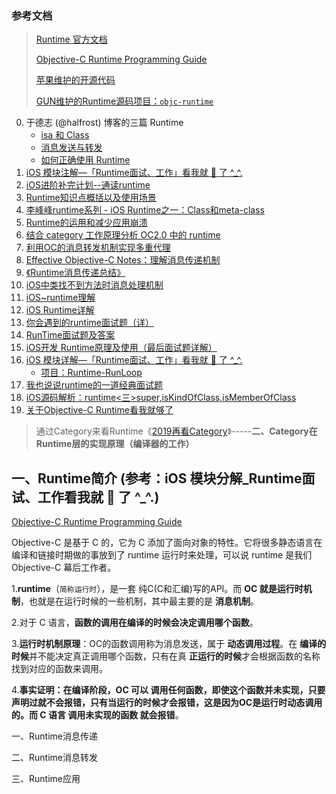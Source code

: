 
### 参考文档

> [Runtime 官方文档](https://developer.apple.com/documentation/objectivec/objective_c_runtime#//apple_ref/c/func/class_getName)
>
> [Objective-C Runtime Programming Guide](https://developer.apple.com/library/archive/documentation/Cocoa/Conceptual/ObjCRuntimeGuide/Introduction/Introduction.html)
>
> [苹果维护的开源代码](https://opensource.apple.com/source/objc4/)
>
> [GUN维护的Runtime源码项目：`objc-runtime`](https://github.com/RetVal/objc-runtime)



0. 于德志 (@halfrost) 博客的三篇 Runtime
   * [ isa 和 Class](https://halfrost.com/objc_runtime_isa_class/)
   * [消息发送与转发](https://halfrost.com/objc_runtime_objc_msgsend/)
   * [如何正确使用 Runtime](https://halfrost.com/how_to_use_runtime/)
1. [iOS 模块注解—「Runtime面试、工作」看我就 🐒 了 ^_^.](https://www.jianshu.com/p/19f280afcb24)
2. [iOS进阶补完计划--通读runtime](https://www.jianshu.com/p/f82fe7ead6ce)
3. [Runtime知识点概括以及使用场景](https://blog.csdn.net/deft_mkjing/article/details/53789125)
4. [李峰峰runtime系列 - iOS Runtime之一：Class和meta-class](https://imlifengfeng.github.io/article/390/)
5. [Runtime的运用和减少应用崩溃](https://www.jianshu.com/p/35971a7e8bf6)
6. [结合 category 工作原理分析 OC2.0 中的 runtime](http://www.cocoachina.com/ios/20160804/17293.html)
7. [利用OC的消息转发机制实现多重代理](http://zziking.github.io)
8. [Effective Objective-C Notes：理解消息传递机制](https://www.zybuluo.com/MicroCai/note/64270)
9. [《Runtime消息传递总结》](https://www.jianshu.com/p/1a1fb1d884cc)
10. [iOS中类找不到方法时消息处理机制](https://www.jianshu.com/p/6e6a01d96d72)
11. [iOS~runtime理解](https://www.jianshu.com/p/927c8384855a)
12. [iOS Runtime详解](https://www.jianshu.com/p/6ebda3cd8052)
13. [你会遇到的runtime面试题（详）](https://www.jianshu.com/p/8345a79fd572)
14. [RunTime面试题及答案](https://blog.csdn.net/fzhlee/article/details/78893217)
15. [iOS开发 Runtime原理及使用（最后面试题详解）](http://www.code4app.com/blog-958584-47401.html)
16. [iOS 模块详解—「Runtime面试、工作」看我就 🐒 了 ^_^.](https://my.oschina.net/fadoudou/blog/1798657)
    - [项目：Runtime-RunLoop](https://github.com/CoderLN/Runtime-RunLoop)
17. [我也说说runtime的一道经典面试题](https://blog.csdn.net/u010548686/article/details/77017254)
18. [iOS源码解析：runtime<三>super,isKindOfClass,isMemberOfClass](http://www.cocoachina.com/articles/24984)
19. [关于Objective-C Runtime看我就够了](https://www.jianshu.com/p/f73ea068efd2)



>通过Category来看Runtime《[2019再看Category](https://github.com/lionsom/iOS-/blob/master/学习模块/2019再看Category.md)》-----**二、Category在Runtime层的实现原理（编译器的工作）**





## 一、Runtime简介 (参考：iOS 模块分解_Runtime面试、工作看我就 🐒 了 ^_^.)

[Objective-C Runtime Programming Guide](https://developer.apple.com/library/archive/documentation/Cocoa/Conceptual/ObjCRuntimeGuide/Introduction/Introduction.html)



Objective-C 是基于 C 的，它为 C 添加了面向对象的特性。它将很多静态语言在编译和链接时期做的事放到了 runtime 运行时来处理，可以说 runtime 是我们 Objective-C 幕后工作者。

1.**runtime**（`简称运行时`），是一套 纯C(C和汇编)写的API。而 **OC 就是运行时机制**，也就是在运行时候的一些机制，其中最主要的是 **消息机制**。

2.对于 C 语言，**函数的调用在编译的时候会决定调用哪个函数**。

3.**运行时机制原理**：OC的函数调用称为消息发送，属于 **动态调用过程**。在 **编译的时候**并不能决定真正调用哪个函数，只有在真 **正运行的时候**才会根据函数的名称找到对应的函数来调用。

4.**事实证明：在编译阶段，OC 可以 调用任何函数，即使这个函数并未实现，只要声明过就不会报错，只有当运行的时候才会报错，这是因为OC是运行时动态调用的。而 C 语言 调用未实现的函数 就会报错**。

一、Runtime消息传递

二、Runtime消息转发


三、Runtime应用



















